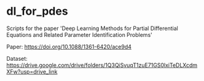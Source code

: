 # dl_for_pdes
Scripts for the paper 'Deep Learning Methods for Partial Differential Equations and Related Parameter Identification Problems'

Paper: https://doi.org/10.1088/1361-6420/ace9d4

Dataset: https://drive.google.com/drive/folders/1Q3QiSvuqT1zuE71GS0lxiTeDLXcdmXFw?usp=drive_link
